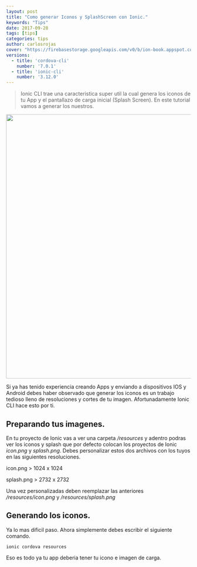 ```yaml
---
layout: post
title: "Como generar Iconos y SplashScreen con Ionic."
keywords: "Tips"
date: 2017-09-28
tags: [tips]
categories: tips
author: carlosrojas
cover: "https://firebasestorage.googleapis.com/v0/b/ion-book.appspot.com/o/posts%2F2017-09-28-preparando-iconos-splashscreen%2FEVERYTHING.png?alt=media&token=a3d7c82c-2426-4c03-96c1-8f3595a6784b"
versions:
  - title: 'cordova-cli'
    number: '7.0.1'
  - title: 'ionic-cli'
    number: '3.12.0'
---
```


> Ionic CLI trae una caracteristica super util la cual genera los iconos de tu App y el pantallazo de carga inicial (Splash Screen). En este tutorial vamos a generar los nuestros.

<!--summary-->

<img width="1280" height="720" class="responsive" src="https://firebasestorage.googleapis.com/v0/b/ion-book.appspot.com/o/posts%2F2017-09-28-preparando-iconos-splashscreen%2FEVERYTHING.png?alt=media&token=a3d7c82c-2426-4c03-96c1-8f3595a6784b">

 

Si ya has tenido experiencia creando Apps y enviando a dispositivos IOS y Android debes haber observado que generar los iconos es un trabajo tedioso lleno de resoluciones y cortes de tu imagen. Afortunadamente Ionic CLI hace esto por ti.

## Preparando tus imagenes.

En tu proyecto de Ionic vas a ver una carpeta */resources* y adentro podras ver los iconos y splash que por defecto colocan los proyectos de Ionic *icon.png* y *splash.png*. Debes personalizar estos dos archivos con los tuyos en las siguientes resoluciones.


icon.png > 1024 x 1024

splash.png > 2732 x 2732


Una vez personalizadas deben reemplazar las anteriores */resources/icon.png* y */resources/splash.png*

## Generando los iconos.

Ya lo mas dificil paso. Ahora simplemente debes escribir el siguiente comando.

````
ionic cordova resources
````

Eso es todo ya tu app deberia tener tu icono e imagen de carga.
